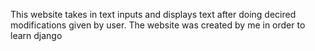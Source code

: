This website takes in text inputs and displays text after doing decired modifications given by user. The website was created by me in order to learn django
